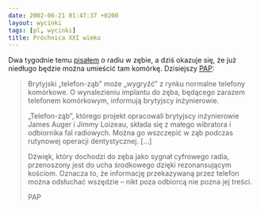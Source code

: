 ```yaml
---
date: 2002-06-21 01:47:37 +0200
layout: wycinki
tags: [pl, wycinki]
title: Próchnica XXI wieku
---
```


Dwa tygodnie temu [pisałem](/plomba-bomba 'wycinek o niebie w gębie') o radiu w zębie, a dziś okazuje się, że już niedługo będzie można umieścić tam komórkę. Dzisiejszy [PAP](http://dziennik.pap.pl/ 'Dziennik Polskiej Agencji Prasowej'):

> Brytyjski „telefon-ząb” może „wygryźć” z rynku normalne telefony komórkowe. O wynalezieniu implantu do zęba, będącego zarazem telefonem komórkowym, informują brytyjscy inżynierowie.
>
> „Telefon-ząb”, którego projekt opracowali brytyjscy inżynierowie James Auger i Jimmy Loizeau, składa się z małego wibratora i odbiornika fal radiowych. Można go wszczepić w ząb podczas rutynowej operacji dentystycznej. […]
>
> Dźwięk, który dochodzi do zęba jako sygnał cyfrowego radia, przenoszony jest do ucha środkowego dzięki rezonansującym kościom. Oznacza to, że informację przekazywaną przez telefon można odsłuchać wszędzie – nikt poza odbiorcą nie pozna jej treści.
>
> PAP
